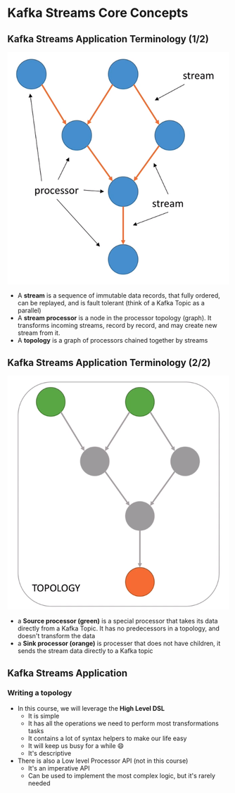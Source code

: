 # Kafka Streams Core Concepts

## Kafka Streams Application Terminology (1/2)

![image-20210824111136929](../assets/image-20210824111136929.png)

* A **stream** is a sequence of immutable data records, that fully ordered, can be replayed, and is fault tolerant (think of a Kafka Topic as a parallel)
* A **stream processor** is a node in the processor topology (graph). It transforms incoming streams, record by record, and may create  new stream from it.
* A **topology** is a graph of processors chained together by streams

## Kafka Streams Application Terminology (2/2)

![image-20210824111742300](../assets/image-20210824111742300.png)

* a **Source processor (green)** is a special processor that takes its data directly from a Kafka Topic. It has no predecessors in a topology, and doesn't transform the data
* a **Sink processor (orange)** is processer that does not have children, it sends the stream data directly to a Kafka topic

## Kafka Streams Application

### Writing a topology

* In this course, we will leverage the **High Level DSL**
  * It is simple
  * It has all the operations we need to perform most transformations tasks
  * It contains a lot of syntax helpers to make our life easy
  * It will keep us busy for a while :smile:
  * It's descriptive
* There is also a Low level Processor API (not in this course)
  * It's an imperative API
  * Can be used to implement the most complex logic, but it's rarely needed

